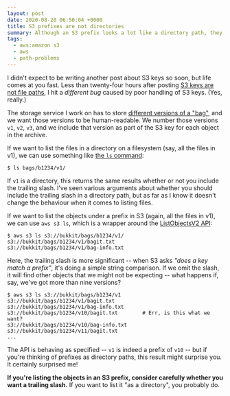 ```yaml
---
layout: post
date: 2020-08-20 06:50:04 +0000
title: S3 prefixes are not directories
summary: Although an S3 prefix looks a lot like a directory path, they aren't the same. Whether or not you include a trailing slash can change the behaviour.
tags:
  - aws:amazon s3
  - aws
  - path-problems
---
```


I didn't expect to be writing another post about S3 keys so soon, but life comes at you fast.
Less than twenty-four hours after posting [S3 keys are not file paths](/2020/s3-keys-are-not-file-paths/), I hit a *different bug* caused by poor handling of S3 keys.
(Yes, really.)

The storage service I work on has to store [different versions of a "bag"](/2020/versioning-a-bagit-bag/), and we want those versions to be human-readable.
We number those versions `v1`, `v2`, `v3`, and we include that version as part of the S3 key for each object in the archive.

If we want to list the files in a directory on a filesystem (say, all the files in v1), we can use something like [the `ls` command](https://en.wikipedia.org/wiki/Ls):

```console
$ ls bags/b1234/v1/
```

If `v1` is a directory, this returns the same results whether or not you include the trailing slash.
I've seen various arguments about whether you should include the trailing slash in a directory path, but as far as I know it doesn't change the behaviour when it comes to listing files.

If we want to list the objects under a prefix in S3 (again, all the files in v1), we can use `aws s3 ls`, which is a wrapper around the [ListObjectsV2 API](https://docs.aws.amazon.com/AmazonS3/latest/API/API_ListObjectsV2.html):

```
$ aws s3 ls s3://bukkit/bags/b1234/v1/
s3://bukkit/bags/b1234/v1/bagit.txt
s3://bukkit/bags/b1234/v1/bag-info.txt
```

Here, the trailing slash is more significant -- when S3 asks *"does a key match a prefix"*, it's doing a simple string comparison.
If we omit the slash, it will find other objects that we might not be expecting -- what happens if, say, we've got more than nine versions?

```
$ aws s3 ls s3://bukkit/bags/b1234/v1
s3://bukkit/bags/b1234/v1/bagit.txt
s3://bukkit/bags/b1234/v1/bag-info.txt
s3://bukkit/bags/b1234/v10/bagit.txt        # Err, is this what we want?
s3://bukkit/bags/b1234/v10/bag-info.txt
s3://bukkit/bags/b1234/v11/bagit.txt
...
```

The API is behaving as specified -- `v1` is indeed a prefix of `v10` -- but if you're thinking of prefixes as directory paths, this result might surprise you.
It certainly surprised me!

**If you're listing the objects in an S3 prefix, consider carefully whether you want a trailing slash.**
If you want to list it "as a directory", you probably do.
